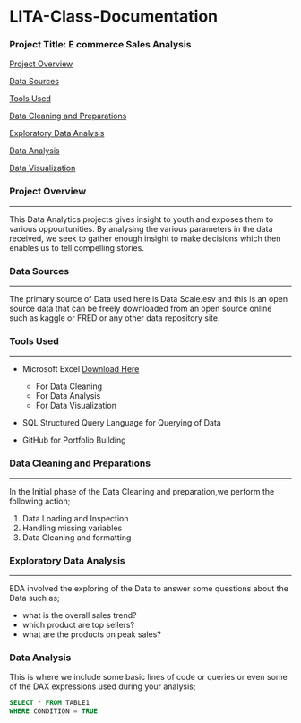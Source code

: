 # LITA-Class-Documentation

### Project Title: E commerce Sales Analysis

[Project Overview](#project-overview)

[Data Sources](#data-sources)

[Tools Used](#tools-used)

[Data Cleaning and Preparations](#data-cleaning-and-preparations)

[Exploratory Data Analysis](#exploratory-data-analysis)

[Data Analysis](#data-analysis)

[Data Visualization](#data-visualization)

### Project Overview
-------------

This Data Analytics projects gives insight to youth and exposes them to various oppourtunities. By analysing the various parameters in the data received, we seek to gather enough insight to make decisions which then enables us to tell compelling stories.

### Data Sources 
---------------

The primary source of Data used here is Data Scale.esv and this is an open source data that can be freely downloaded from an open source online such as kaggle or FRED or any other data repository site.
### Tools Used
----------

- Microsoft Excel [Download Here](https://www.microsoft.com)
  - For Data Cleaning
  - For Data Analysis
  - For Data Visualization
  
- SQL Structured Query Language for Querying of Data
- GitHub for Portfolio Building

### Data Cleaning and Preparations
----------------

In the Initial phase of the Data Cleaning and preparation,we perform the following action;
1. Data Loading and Inspection
2. Handling missing variables
3. Data Cleaning and formatting
   
### Exploratory Data Analysis
----------------

EDA involved the exploring of the Data to answer some questions about the Data such as; 

- what is the overall sales trend?
- which product are top sellers?
- what are the products on peak sales?

### Data Analysis 
This is where we include some basic lines of code or queries or even some of the DAX expressions used during your analysis;

```SQL
SELECT * FROM TABLE1
WHERE CONDITION = TRUE
```
